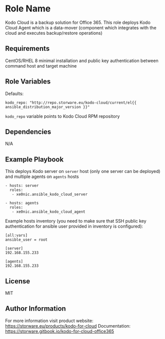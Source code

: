 Role Name
=========

Kodo Cloud is a backup solution for Office 365. This role deploys Kodo Cloud Agent 
which is a data-mover (component which integrates with the cloud and executes backup/restore operations)

Requirements
------------

CentOS/RHEL 8 minimal installation and public key authentication between command host and target machine

Role Variables
--------------

Defaults:
```
kodo_repo: "http://repo.storware.eu/kodo-cloud/current/el{{ ansible_distribution_major_version }}"
```
`kodo_repo` variable points to Kodo Cloud RPM repository


Dependencies
------------

N/A

Example Playbook
----------------

This deploys Kodo server on `server` host (only one server can be deployed)
and multiple agents on `agents` hosts

```
- hosts: server
  roles:
   - xe0nic.ansible_kodo_cloud_server

- hosts: agents
  roles:
   - xe0nic.ansible_kodo_cloud_agent
```

Example hosts inventory (you need to make sure that SSH public key authentication for
ansible user provided in inventory is configured):

```
[all:vars]
ansible_user = root

[server]
192.168.155.233

[agents]
192.168.155.233
```

License
-------

MIT

Author Information
------------------

For more information visit product website: https://storware.eu/products/kodo-for-cloud
Documentation: https://storware.gitbook.io/kodo-for-cloud-office365